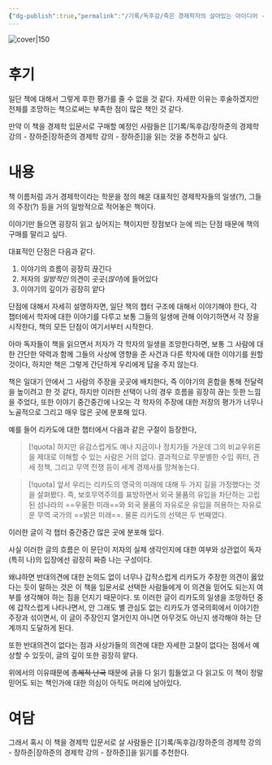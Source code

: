```yaml
---
{"dg-publish":true,"permalink":"/기록/독후감/죽은 경제학자의 살아있는 아이디어 - 토드 부크홀츠 (Todd G Buchholz)/","title":"죽은 경제학자의 살아있는 아이디어","tags":["📚Book"],"created":"2023-10-14","updated":"2023-10-14"}
---
```



![cover|150](http://books.google.com/books/content?id=gQXZEAAAQBAJ&printsec=frontcover&img=1&zoom=1&edge=curl&source=gbs_api)

# 후기
일단 책에 대해서 그렇게 후한 평가를 줄 수 없을 것 같다.
자세한 이유는 후술하겠지만 전체를 조망하는 책으로써는 부족한 점이 많은 책인 것 같다.

만약 이 책을 경제학 입문서로 구매할 예정인 사람들은 [[기록/독후감/장하준의 경제학 강의 - 장하준\|장하준의 경제학 강의 - 장하준]]을 읽는 것을 추천하고 싶다.

# 내용
책 이름처럼 과거 경제학이라는 학문을 정의 해온 대표적인 경제학자들의 일생(?), 그들의 주장(?) 등을 거의 일방적으로 적어놓은 책이다.

이야기만 들으면 굉장히 읽고 싶어지는 책이지만 장점보다 눈에 띄는 단점 때문에 책의 구매를 말리고 싶다.

대표적인 단점은 다음과 같다.
1. 이야기의 흐름이 굉장히 끊긴다
2. 저자의 *일방적인* 의견이 곳곳(*많이*)에 들어있다
3. 이야기의 깊이가 굉장히 얕다

단점에 대해서 자세히 설명하자면, 일단 책의 챕터 구조에 대해서 이야기해야 한다, 각 챕터에서 학자에 대한 이야기를 다루고 보통 그들의 일생에 관해 이야기하면서 각 장을 시작한다, 책의 모든 단점이 여기서부터 시작한다.

아마 독자들이 책을 읽으면서 저자가 각 학자의 일생을 조망한다하면, 보통 그 사람에 대한 간단한 약력과 함께 그들의 사상에 영향을 준 사건과 다른 학자에 대한 이야기를 원할 것이다, 하지만 책은 그렇게 간단하게 우리에게 답을 주지 않는다.

책은 일대기 안에서 그 사람의 주장을 곳곳에 배치한다, 즉 이야기의 혼합을 통해 전달력을 높이려고 한 것 같다, 하지만 이러한 선택이 나의 경우 흐름을 굉장히 끊는 듯한 느낌을 주었다, 또한 이야기 중간중간에 나오는 각 학자의 주장에 대한 저장의 평가가 너무나 노골적으로 그리고 매우 많은 곳에 분포해 있다. 

예를 들어 리카도에 대한 챕터에서 다음과 같은 구절이 등장한다,
>[!quota]
>하지만 유감스럽게도 예나 지금이나 정치가들 가운데 그의 비교우위론을 제대로 이해할 수 있는 사람은 거의 없다. 결과적으로 무분별한 수입 쿼터, 관세 정책, 그리고 무역 전쟁 등이 세계 경제사를 망쳐놓는다.

>[!quota]
>앞서 우리는 리카도의 영국의 미래에 대해 두 가지 길을 가정했다는 것을 살펴봤다. 즉, 보호무역주의를 표방하면서 외국 물품의 유입을 차단하는 고립된 섬나라의 ==우울한 미래==와 외국 물품의 자유로운 유입을 허용하는 자유로운 무역 국가의 ==밝은 미래==. 물론 리카도의 선택은 두 번째였다.

이러한 글이 각 챕터 중간중간 많은 곳에 분포해 있다.

사실 이러한 글의 흐름은 이 문단이 저자의 실제 생각인지에 대한 여부와 상관없이 독자(특히 나)의 입장에선 굉장히 짜증 나는 구성이다.

왜냐하면 반대의견에 대한 논의도 없이 너무나 갑작스럽게 리카도가 주장한 의견이 옳았다는 듯이 말하는 것은 이 책을 입문서로 선택한 사람들에게 이 의견을 믿어도 되는지 여부를 생각해야 하는 짐을 던지기 때문이다. 또 이러한 글이 리카도의 일생을 조망하던 중에 갑작스럽게 나타나면서, 안 그래도 별 관심도 없는 리카도가 영국의회에서 이야기한 주장과 섞이면서, 이 글이 주장인지 열거인지 아니면 아무것도 아닌지 생각해야 하는 단계까지 도달하게 된다.

또한 반대의견이 없다는 점과 사상가들의 의견에 대한 자세한 고찰이 없다는 점에서 예상할 수 있듯이, 글의 깊이 또한 굉장히 얕다.

위에서의 이유때문에 ~~총체적 난국~~ 때문에 긁을 다 읽기 힘들었고 다 읽고도 이 책이 정말 믿어도 되는 책인가에 대한 의심이 아직도 머리에 남아있다.

# 여담
그래서 혹시 이 책을 경제학 입문서로 살 사람들은 [[기록/독후감/장하준의 경제학 강의 - 장하준\|장하준의 경제학 강의 - 장하준]]을 읽기를 추천한다.
